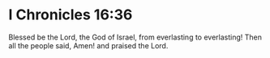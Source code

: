 # I Chronicles 16:36

Blessed be the Lord, the God of Israel, from everlasting to everlasting! Then all the people said, Amen! and praised the Lord.
